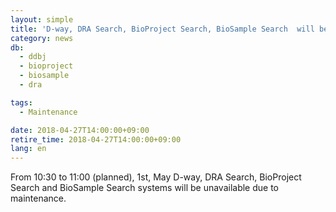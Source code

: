 ```yaml
---
layout: simple
title: 'D-way, DRA Search, BioProject Search, BioSample Search  will be unavailable (10:30 -11:00 May 1 ) '
category: news
db:
  - ddbj
  - bioproject
  - biosample
  - dra

tags:
  - Maintenance

date: 2018-04-27T14:00:00+09:00
retire_time: 2018-04-27T14:00:00+09:00
lang: en
---
```


<p>From 10:30 to 11:00 (planned), 1st, May D-way, DRA Search, BioProject Search and BioSample Search systems will be unavailable due to maintenance.</p>
